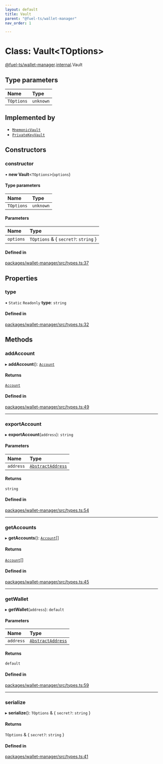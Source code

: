 ```yaml
---
layout: default
title: Vault
parent: "@fuel-ts/wallet-manager"
nav_order: 1

---
```


# Class: Vault<TOptions\>

[@fuel-ts/wallet-manager](../index.md).[internal](../namespaces/internal.md).Vault

## Type parameters

| Name | Type |
| :------ | :------ |
| `TOptions` | `unknown` |

## Implemented by

- [`MnemonicVault`](internal-MnemonicVault.md)
- [`PrivateKeyVault`](internal-PrivateKeyVault.md)

## Constructors

### constructor

• **new Vault**<`TOptions`\>(`options`)

#### Type parameters

| Name | Type |
| :------ | :------ |
| `TOptions` | `unknown` |

#### Parameters

| Name | Type |
| :------ | :------ |
| `options` | `TOptions` & { `secret?`: `string`  } |

#### Defined in

[packages/wallet-manager/src/types.ts:37](https://github.com/FuelLabs/fuels-ts/blob/master/packages/wallet-manager/src/types.ts#L37)

## Properties

### type

▪ `Static` `Readonly` **type**: `string`

#### Defined in

[packages/wallet-manager/src/types.ts:32](https://github.com/FuelLabs/fuels-ts/blob/master/packages/wallet-manager/src/types.ts#L32)

## Methods

### addAccount

▸ **addAccount**(): [`Account`](../namespaces/internal.md#account)

#### Returns

[`Account`](../namespaces/internal.md#account)

#### Defined in

[packages/wallet-manager/src/types.ts:49](https://github.com/FuelLabs/fuels-ts/blob/master/packages/wallet-manager/src/types.ts#L49)

___

### exportAccount

▸ **exportAccount**(`address`): `string`

#### Parameters

| Name | Type |
| :------ | :------ |
| `address` | [`AbstractAddress`](internal-AbstractAddress.md) |

#### Returns

`string`

#### Defined in

[packages/wallet-manager/src/types.ts:54](https://github.com/FuelLabs/fuels-ts/blob/master/packages/wallet-manager/src/types.ts#L54)

___

### getAccounts

▸ **getAccounts**(): [`Account`](../namespaces/internal.md#account)[]

#### Returns

[`Account`](../namespaces/internal.md#account)[]

#### Defined in

[packages/wallet-manager/src/types.ts:45](https://github.com/FuelLabs/fuels-ts/blob/master/packages/wallet-manager/src/types.ts#L45)

___

### getWallet

▸ **getWallet**(`address`): `default`

#### Parameters

| Name | Type |
| :------ | :------ |
| `address` | [`AbstractAddress`](internal-AbstractAddress.md) |

#### Returns

`default`

#### Defined in

[packages/wallet-manager/src/types.ts:59](https://github.com/FuelLabs/fuels-ts/blob/master/packages/wallet-manager/src/types.ts#L59)

___

### serialize

▸ **serialize**(): `TOptions` & { `secret?`: `string`  }

#### Returns

`TOptions` & { `secret?`: `string`  }

#### Defined in

[packages/wallet-manager/src/types.ts:41](https://github.com/FuelLabs/fuels-ts/blob/master/packages/wallet-manager/src/types.ts#L41)

